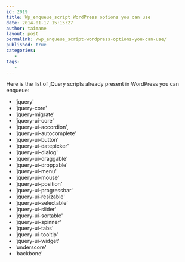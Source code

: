 ```yaml
---
id: 2019
title: Wp_enqueue_script WordPress options you can use
date: 2014-01-17 15:15:27
author: taimane
layout: post
permalink: /wp_enqueue_script-wordpress-options-you-can-use/
published: true
categories:
   -
tags:
   -
---
```

Here is the list of jQuery scripts already present in WordPress you can enqueue:

* 'jquery'
* 'jquery-core'
* 'jquery-migrate'
* 'jquery-ui-core'
* 'jquery-ui-accordion',
* 'jquery-ui-autocomplete'
* 'jquery-ui-button'
* 'jquery-ui-datepicker'
* 'jquery-ui-dialog'
* 'jquery-ui-draggable'
* 'jquery-ui-droppable'
* 'jquery-ui-menu'
* 'jquery-ui-mouse'
* 'jquery-ui-position'
* 'jquery-ui-progressbar'
* 'jquery-ui-resizable'
* 'jquery-ui-selectable'
* 'jquery-ui-slider'
* 'jquery-ui-sortable'
* 'jquery-ui-spinner'
* 'jquery-ui-tabs'
* 'jquery-ui-tooltip'
* 'jquery-ui-widget'
* 'underscore'
* 'backbone'